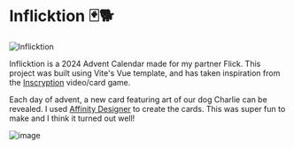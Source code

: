 # Inflicktion 🃏🐕

![Inflicktion](https://github.com/user-attachments/assets/a866688b-437e-4e21-830c-0a6d8f11f086)

Inflicktion is a 2024 Advent Calendar made for my partner Flick. This project was built using Vite's Vue template, and has taken inspiration from the [Inscryption](https://store.steampowered.com/app/1092790/Inscryption/) video/card game.

Each day of advent, a new card featuring art of our dog Charlie can be revealed. I used [Affinity Designer](https://affinity.serif.com/en-us/designer) to create the cards. This was super fun to make and I think it turned out well!

![image](https://github.com/user-attachments/assets/9bdb27b5-38a5-4709-acf2-799bb377f62a)
